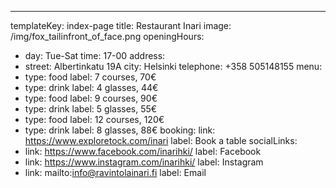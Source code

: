 ---
templateKey: index-page
title: Restaurant Inari
image: /img/fox_tailinfront_of_face.png
openingHours:
  - day: Tue-Sat
    time: 17-00
address:
  - street: Albertinkatu 19A
    city: Helsinki
telephone: +358 505148155
menu:
  - type: food
    label: 7 courses, 70€
  - type: drink
    label: 4 glasses, 44€
  - type: food
    label: 9 courses, 90€
  - type: drink
    label: 5 glasses, 55€
  - type: food
    label: 12 courses, 120€
  - type: drink
    label: 8 glasses, 88€
booking:
  link: https://www.exploretock.com/inari
  label: Book a table
socialLinks:
  - link: https://www.facebook.com/inarihki/
    label: Facebook
  - link: https://www.instagram.com/inarihki/
    label: Instagram
  - link: mailto:info@ravintolainari.fi
    label: Email